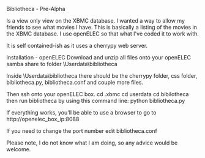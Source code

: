 Bibliotheca - Pre-Alpha

Is a view only view on the XBMC database.  I wanted a way to allow my friends to see what movies I have.
This is basically a listing of the movies in the XBMC database.  I use openELEC so that what I've coded it to work with.

It is self contained-ish as it uses a cherrypy web server.

Installation - openELEC
Download and unzip all files onto your openELEC samba share to folder
\Userdata\bibliotheca

Inside \Userdata\bibliotheca there should be the cherrypy folder, css folder, bibliotheca.py, bibliotheca.conf and couple more files.

Then ssh onto your openELEC box.
cd .xbmc
cd userdata
cd bibilotheca
then run bibliotheca by using this command line:
python bibliotheca.py

If everything works, you'll be able to use a browser to go to http://openelec_box_ip:8088

If you need to change the port number edit bibliotheca.conf


Please note, I do not know what I am doing, so any advice would be welcome.